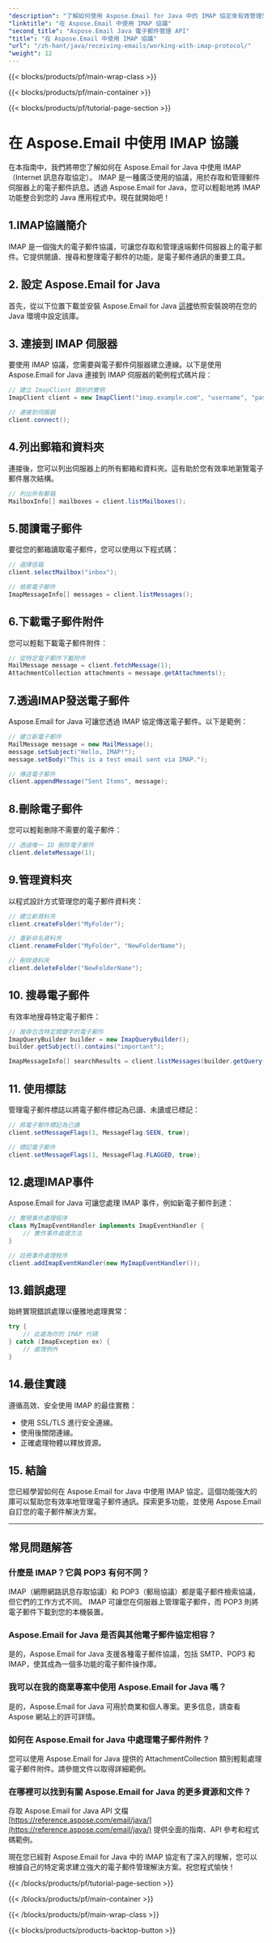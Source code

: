 ```yaml
---
"description": "了解如何使用 Aspose.Email for Java 中的 IMAP 協定來有效管理您的電子郵件通訊。"
"linktitle": "在 Aspose.Email 中使用 IMAP 協議"
"second_title": "Aspose.Email Java 電子郵件管理 API"
"title": "在 Aspose.Email 中使用 IMAP 協議"
"url": "/zh-hant/java/receiving-emails/working-with-imap-protocol/"
"weight": 12
---
```


{{< blocks/products/pf/main-wrap-class >}}

{{< blocks/products/pf/main-container >}}

{{< blocks/products/pf/tutorial-page-section >}}

# 在 Aspose.Email 中使用 IMAP 協議


在本指南中，我們將帶您了解如何在 Aspose.Email for Java 中使用 IMAP（Internet 訊息存取協定）。 IMAP 是一種廣泛使用的協議，用於存取和管理郵件伺服器上的電子郵件訊息。透過 Aspose.Email for Java，您可以輕鬆地將 IMAP 功能整合到您的 Java 應用程式中。現在就開始吧！


## 1.IMAP協議簡介

IMAP 是一個強大的電子郵件協議，可讓您存取和管理遠端郵件伺服器上的電子郵件。它提供閱讀、搜尋和整理電子郵件的功能，是電子郵件通訊的重要工具。

## 2. 設定 Aspose.Email for Java

首先，從以下位置下載並安裝 Aspose.Email for Java [這裡](https://releases.aspose.com/email/java/)依照安裝說明在您的 Java 環境中設定該庫。

## 3. 連接到 IMAP 伺服器

要使用 IMAP 協議，您需要與電子郵件伺服器建立連線。以下是使用 Aspose.Email for Java 連接到 IMAP 伺服器的範例程式碼片段：

```java
// 建立 ImapClient 類別的實例
ImapClient client = new ImapClient("imap.example.com", "username", "password");

// 連接到伺服器
client.connect();
```

## 4.列出郵箱和資料夾

連接後，您可以列出伺服器上的所有郵箱和資料夾。這有助於您有效率地瀏覽電子郵件層次結構。

```java
// 列出所有郵箱
MailboxInfo[] mailboxes = client.listMailboxes();
```

## 5.閱讀電子郵件

要從您的郵箱讀取電子郵件，您可以使用以下程式碼：

```java
// 選擇信箱
client.selectMailbox("inbox");

// 檢索電子郵件
ImapMessageInfo[] messages = client.listMessages();
```

## 6.下載電子郵件附件

您可以輕鬆下載電子郵件附件：

```java
// 從特定電子郵件下載附件
MailMessage message = client.fetchMessage(1);
AttachmentCollection attachments = message.getAttachments();
```

## 7.透過IMAP發送電子郵件

Aspose.Email for Java 可讓您透過 IMAP 協定傳送電子郵件。以下是範例：

```java
// 建立新電子郵件
MailMessage message = new MailMessage();
message.setSubject("Hello, IMAP!");
message.setBody("This is a test email sent via IMAP.");

// 傳送電子郵件
client.appendMessage("Sent Items", message);
```

## 8.刪除電子郵件

您可以輕鬆刪除不需要的電子郵件：

```java
// 透過唯一 ID 刪除電子郵件
client.deleteMessage(1);
```

## 9.管理資料夾

以程式設計方式管理您的電子郵件資料夾：

```java
// 建立新資料夾
client.createFolder("MyFolder");

// 重新命名資料夾
client.renameFolder("MyFolder", "NewFolderName");

// 刪除資料夾
client.deleteFolder("NewFolderName");
```

## 10. 搜尋電子郵件

有效率地搜尋特定電子郵件：

```java
// 搜尋包含特定關鍵字的電子郵件
ImapQueryBuilder builder = new ImapQueryBuilder();
builder.getSubject().contains("important");

ImapMessageInfo[] searchResults = client.listMessages(builder.getQuery());
```

## 11. 使用標誌

管理電子郵件標誌以將電子郵件標記為已讀、未讀或已標記：

```java
// 將電子郵件標記為已讀
client.setMessageFlags(1, MessageFlag.SEEN, true);

// 標記電子郵件
client.setMessageFlags(1, MessageFlag.FLAGGED, true);
```

## 12.處理IMAP事件

Aspose.Email for Java 可讓您處理 IMAP 事件，例如新電子郵件到達：

```java
// 實現事件處理程序
class MyImapEventHandler implements ImapEventHandler {
    // 實作事件處理方法
}

// 註冊事件處理程序
client.addImapEventHandler(new MyImapEventHandler());
```

## 13.錯誤處理

始終實現錯誤處理以優雅地處理異常：

```java
try {
    // 此處為你的 IMAP 代碼
} catch (ImapException ex) {
    // 處理例外
}
```

## 14.最佳實踐

遵循高效、安全使用 IMAP 的最佳實務：

- 使用 SSL/TLS 進行安全連線。
- 使用後關閉連線。
- 正確處理物體以釋放資源。

## 15. 結論

您已經學習如何在 Aspose.Email for Java 中使用 IMAP 協定。這個功能強大的庫可以幫助您有效率地管理電子郵件通訊。探索更多功能，並使用 Aspose.Email 自訂您的電子郵件解決方案。

---

## 常見問題解答

### 什麼是 IMAP？它與 POP3 有何不同？
   IMAP（網際網路訊息存取協議）和 POP3（郵局協議）都是電子郵件檢索協議，但它們的工作方式不同。 IMAP 可讓您在伺服器上管理電子郵件，而 POP3 則將電子郵件下載到您的本機裝置。

### Aspose.Email for Java 是否與其他電子郵件協定相容？
   是的，Aspose.Email for Java 支援各種電子郵件協議，包括 SMTP、POP3 和 IMAP，使其成為一個多功能的電子郵件操作庫。

### 我可以在我的商業專案中使用 Aspose.Email for Java 嗎？
   是的，Aspose.Email for Java 可用於商業和個人專案。更多信息，請查看 Aspose 網站上的許可詳情。

### 如何在 Aspose.Email for Java 中處理電子郵件附件？
   您可以使用 Aspose.Email for Java 提供的 AttachmentCollection 類別輕鬆處理電子郵件附件。請參閱文件以取得詳細範例。

### 在哪裡可以找到有關 Aspose.Email for Java 的更多資源和文件？
   存取 Aspose.Email for Java API 文檔 [https://reference.aspose.com/email/java/](https://reference.aspose.com/email/java/) 提供全面的指南、API 參考和程式碼範例。

現在您已經對 Aspose.Email for Java 中的 IMAP 協定有了深入的理解，您可以根據自己的特定需求建立強大的電子郵件管理解決方案。祝您程式愉快！

{{< /blocks/products/pf/tutorial-page-section >}}

{{< /blocks/products/pf/main-container >}}

{{< /blocks/products/pf/main-wrap-class >}}

{{< blocks/products/products-backtop-button >}}